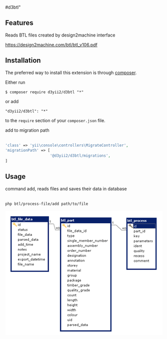 #d3btl"

## Features

Reads BTL files created by design2machine interface

https://design2machine.com/btl/btl_v106.pdf 



## Installation

The preferred way to install this extension is through [composer](http://getcomposer.org/download/).

Either run

```
$ composer require d3yii2/d3btl "*"
```

or add

```
"d3yii2/d3btl": "*"
```

to the `require` section of your `composer.json` file.


add to migration path

```php

'class' => 'yii\console\controllers\MigrateController',
'migrationPath' => [
                    '@d3yii2/d3btl/migrations',
]
```


## Usage

command add, reads files and saves their data in database

```bash

php btl/process-file/add path/to/file

```


![data structure](doc/img.png)

